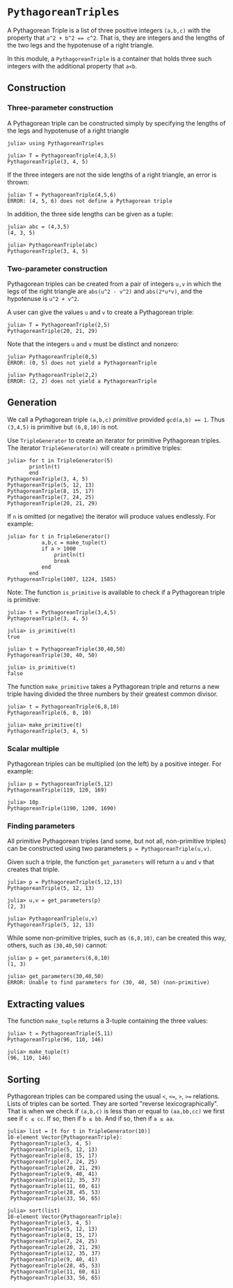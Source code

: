 # `PythagoreanTriples`
 
A Pythagorean Triple is a list of three positive integers `(a,b,c)` 
with the property that `a^2 + b^2 == c^2`. That is, they are integers and the lengths
of the two legs and the hypotenuse of a right triangle.

In this module, a `PythagoreanTriple` is a container that holds three such integers
with the additional property that `a<b`. 

## Construction

### Three-parameter construction
A Pythagorean triple can be constructed simply by specifying the lengths of the legs
and hypotenuse of a right triangle

```
julia> using PythagoreanTriples

julia> T = PythagoreanTriple(4,3,5)
PythagoreanTriple(3, 4, 5)
```

If the three integers are not the side lengths of a right triangle, an error is thrown:
```
julia> T = PythagoreanTriple(4,5,6)
ERROR: (4, 5, 6) does not define a Pythagorean triple
```

In addition, the three side lengths can be given as a tuple:
```
julia> abc = (4,3,5)
(4, 3, 5)

julia> PythagoreanTriple(abc)
PythagoreanTriple(3, 4, 5)
```


### Two-parameter construction

Pythagorean triples can be created from a pair of integers `u,v` in which the 
legs of the right triangle are `abs(u^2 - v^2)` and `abs(2*u*v)`, and the hypotenuse is
`u^2 + v^2`. 

A user can give the values `u` and `v` to create a Pythagorean triple:
```
julia> T = PythagoreanTriple(2,5)
PythagoreanTriple(20, 21, 29)
```

Note that the integers `u` and `v` must be distinct and nonzero:
```
julia> PythagoreanTriple(0,5)
ERROR: (0, 5) does not yield a PythagoreanTriple

julia> PythagoreanTriple(2,2)
ERROR: (2, 2) does not yield a PythagoreanTriple
```

## Generation

We call a Pythagorean triple `(a,b,c)` *primitive* provided `gcd(a,b) == 1`. 
Thus `(3,4,5)` is primitive but `(6,8,10)` is not. 

Use `TripleGenerator` to create an iterator for primitive Pythagorean triples. The
iterator `TripleGenerator(n)` will create `n` primitive triples:
```
julia> for t in TripleGenerator(5)
       println(t)
       end
PythagoreanTriple(3, 4, 5)
PythagoreanTriple(5, 12, 13)
PythagoreanTriple(8, 15, 17)
PythagoreanTriple(7, 24, 25)
PythagoreanTriple(20, 21, 29)
```

If `n` is omitted (or negative) the iterator will produce values endlessly.
For example:
```
julia> for t in TripleGenerator()
           a,b,c = make_tuple(t)
           if a > 1000
               println(t)
               break
           end
       end
PythagoreanTriple(1007, 1224, 1585)
```

Note: The function `is_primitive` is available to check if a Pythagorean triple
is primitive:
```
julia> t = PythagoreanTriple(3,4,5)
PythagoreanTriple(3, 4, 5)

julia> is_primitive(t)
true

julia> t = PythagoreanTriple(30,40,50)
PythagoreanTriple(30, 40, 50)

julia> is_primitive(t)
false
```

The function `make_primitive` takes a Pythagorean triple and returns a new
triple having divided the three numbers by their greatest common divisor.
```
julia> t = PythagoreanTriple(6,8,10)
PythagoreanTriple(6, 8, 10)

julia> make_primitive(t)
PythagoreanTriple(3, 4, 5)
```

### Scalar multiple

Pythagorean triples can be multiplied (on the left) by a positive integer.
For example:
```
julia> p = PythagoreanTriple(5,12)
PythagoreanTriple(119, 120, 169)

julia> 10p
PythagoreanTriple(1190, 1200, 1690)
```

### Finding parameters

All primitive Pythagorean triples (and some, but not all, non-primitive triples)
can be constructed using two parameters `p = PythagoreanTriple(u,v)`. 

Given such a triple, the function `get_parameters` will return a `u` and `v` that
creates that triple.
```
julia> p = PythagoreanTriple(5,12,13)
PythagoreanTriple(5, 12, 13)

julia> u,v = get_parameters(p)
(2, 3)

julia> PythagoreanTriple(u,v)
PythagoreanTriple(5, 12, 13)
```

While some non-primitive triples, such as `(6,8,10)`, can be created this way, others,
such as `(30,40,50)` cannot:
```
julia> p = get_parameters(6,8,10)
(1, 3)

julia> get_parameters(30,40,50)
ERROR: Unable to find parameters for (30, 40, 50) (non-primitive)
```





## Extracting values

The function `make_tuple` returns a 3-tuple containing the three values:
```
julia> t = PythagoreanTriple(5,11)
PythagoreanTriple(96, 110, 146)

julia> make_tuple(t)
(96, 110, 146)
```

## Sorting

Pythagorean triples can be compared using the usual `<`, `<=`, `>`, `>=` relations. 
Lists of triples can be sorted. They are sorted "reverse lexicographically". That is 
when we check if `(a,b,c)` is less than or equal to `(aa,bb,cc)` we first see if `c ≤ cc`.
If so, then if `b ≤ bb`. And if so, then if `a ≤ aa`. 

```
julia> list = [t for t in TripleGenerator(10)]
10-element Vector{PythagoreanTriple}:
 PythagoreanTriple(3, 4, 5)
 PythagoreanTriple(5, 12, 13)
 PythagoreanTriple(8, 15, 17)
 PythagoreanTriple(7, 24, 25)
 PythagoreanTriple(20, 21, 29)
 PythagoreanTriple(9, 40, 41)
 PythagoreanTriple(12, 35, 37)
 PythagoreanTriple(11, 60, 61)
 PythagoreanTriple(28, 45, 53)
 PythagoreanTriple(33, 56, 65)

julia> sort(list)
10-element Vector{PythagoreanTriple}:
 PythagoreanTriple(3, 4, 5)
 PythagoreanTriple(5, 12, 13)
 PythagoreanTriple(8, 15, 17)
 PythagoreanTriple(7, 24, 25)
 PythagoreanTriple(20, 21, 29)
 PythagoreanTriple(12, 35, 37)
 PythagoreanTriple(9, 40, 41)
 PythagoreanTriple(28, 45, 53)
 PythagoreanTriple(11, 60, 61)
 PythagoreanTriple(33, 56, 65)
 ```

